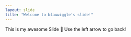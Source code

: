 ```yaml
---
layout: slide
title: "Welcome to blauwiggle's slide!"
---
```

This is my awesome Slide :tada:
Use the left arrow to go back!
